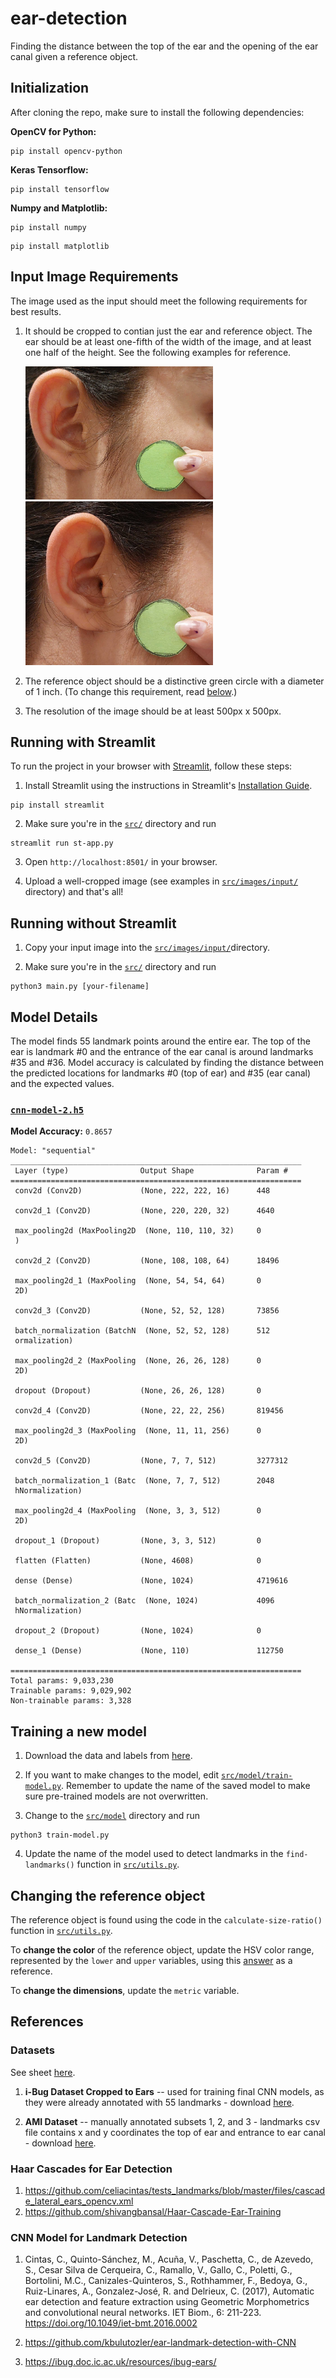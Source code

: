 # ear-detection
Finding the distance between the top of the ear and the opening of the ear canal given a reference object.

## Initialization

After cloning the repo, make sure to install the following dependencies:

**OpenCV for Python:** 
~~~
pip install opencv-python
~~~

**Keras Tensorflow:**
~~~
pip install tensorflow
~~~

**Numpy and Matplotlib:**
~~~
pip install numpy
~~~
~~~
pip install matplotlib
~~~

## Input Image Requirements

The image used as the input should meet the following requirements for best results.

1. It should be cropped to contian just the ear and reference object. The ear should be at least one-fifth of the width of the image, and at least one half of the height. See the following examples for reference.  

    <img src="./src/images/input/input-1.jpg" alt="Example Input 1" width="300"/>
    <img src="./src/images/input/input-2.jpg" alt="Example Input 2" width="300"/>


2. The reference object should be a distinctive green circle with a diameter of 1 inch. (To change this requirement, read [below](#changing-the-reference-object).)

3. The resolution of the image should be at least 500px x 500px. 

## Running with Streamlit 

To run the project in your browser with [Streamlit](https://streamlit.io/), follow these steps: 
1. Install Streamlit using the instructions in Streamlit's [Installation Guide](https://docs.streamlit.io/library/get-started/installation).  
~~~
pip install streamlit
~~~
2. Make sure you're in the [`src/`](https://github.com/snykra/ear-detection/tree/master/src) directory and run 
~~~
streamlit run st-app.py
~~~
3. Open `http://localhost:8501/` in your browser. 

4. Upload a well-cropped image (see examples in [`src/images/input/`](https://github.com/snykra/ear-detection/tree/master/src/images/input) directory) and that's all! 

## Running without Streamlit

1. Copy your input image into the [`src/images/input/`](https://github.com/snykra/ear-detection/tree/master/src/images/input)directory.

2. Make sure you're in the [`src/`](https://github.com/snykra/ear-detection/tree/master/src) directory and run 
~~~
python3 main.py [your-filename]
~~~

## Model Details 

The model finds 55 landmark points around the entire ear. The top of the ear is landmark #0 and the entrance of the ear canal is around landmarks #35 and #36. Model accuracy is calculated by finding the distance between the predicted locations for landmarks #0 (top of ear) and #35 (ear canal) and the expected values. 

### [`cnn-model-2.h5`](https://github.com/snykra/ear-detection/blob/master/src/pretrained-models/cnn-models/cnn-model-2.h5)

**Model Accuracy:** `0.8657` 

~~~
Model: "sequential"
_________________________________________________________________
 Layer (type)                Output Shape              Param #   
=================================================================
 conv2d (Conv2D)             (None, 222, 222, 16)      448       
                                                                 
 conv2d_1 (Conv2D)           (None, 220, 220, 32)      4640      
                                                                 
 max_pooling2d (MaxPooling2D  (None, 110, 110, 32)     0         
 )                                                               
                                                                 
 conv2d_2 (Conv2D)           (None, 108, 108, 64)      18496     
                                                                 
 max_pooling2d_1 (MaxPooling  (None, 54, 54, 64)       0         
 2D)                                                             
                                                                 
 conv2d_3 (Conv2D)           (None, 52, 52, 128)       73856     
                                                                 
 batch_normalization (BatchN  (None, 52, 52, 128)      512       
 ormalization)                                                   
                                                                 
 max_pooling2d_2 (MaxPooling  (None, 26, 26, 128)      0         
 2D)                                                             
                                                                 
 dropout (Dropout)           (None, 26, 26, 128)       0         
                                                                 
 conv2d_4 (Conv2D)           (None, 22, 22, 256)       819456    
                                                                 
 max_pooling2d_3 (MaxPooling  (None, 11, 11, 256)      0         
 2D)                                                             
                                                                 
 conv2d_5 (Conv2D)           (None, 7, 7, 512)         3277312   
                                                                 
 batch_normalization_1 (Batc  (None, 7, 7, 512)        2048      
 hNormalization)                                                 
                                                                 
 max_pooling2d_4 (MaxPooling  (None, 3, 3, 512)        0         
 2D)                                                             
                                                                 
 dropout_1 (Dropout)         (None, 3, 3, 512)         0         
                                                                 
 flatten (Flatten)           (None, 4608)              0         
                                                                 
 dense (Dense)               (None, 1024)              4719616   
                                                                 
 batch_normalization_2 (Batc  (None, 1024)             4096      
 hNormalization)                                                 
                                                                 
 dropout_2 (Dropout)         (None, 1024)              0         
                                                                 
 dense_1 (Dense)             (None, 110)               112750    
                                                                 
=================================================================
Total params: 9,033,230
Trainable params: 9,029,902
Non-trainable params: 3,328
~~~

## Training a new model

1. Download the data and labels from [here](https://www.dropbox.com/sh/kzj467f1koiumhu/AAADhGmxDZzcoZv09tByarTHa?dl=0). 

2. If you want to make changes to the model, edit [`src/model/train-model.py`](https://github.com/snykra/ear-detection/blob/master/src/model/train-model.py). Remember to update the name of the saved model to make sure pre-trained models are not overwritten. 

3. Change to the [`src/model`](https://github.com/snykra/ear-detection/tree/master/src/model) directory and run 
~~~
python3 train-model.py
~~~

4. Update the name of the model used to detect landmarks in the `find-landmarks()` function in [`src/utils.py`](https://github.com/snykra/ear-detection/blob/master/src/utils.py). 

## Changing the reference object

The reference object is found using the code in the `calculate-size-ratio()` function in [`src/utils.py`](https://github.com/snykra/ear-detection/blob/master/src/utils.py).

To **change the color** of the reference object, update the HSV color range, represented by the `lower` and `upper` variables, using this [answer](https://stackoverflow.com/a/48367205) as a reference.

To **change the dimensions**, update the `metric` variable.

## References

### Datasets
See sheet [here](https://docs.google.com/spreadsheets/d/1V0Uz_a1sO2GemPQG_aZdIIxw7FyNRtB7P2EzyRpHeF0/edit?usp=sharing).

1. **i-Bug Dataset Cropped to Ears** -- used for training final CNN models, as they were already annotated with 55 landmarks - download [here](https://www.dropbox.com/sh/kzj467f1koiumhu/AAADhGmxDZzcoZv09tByarTHa?dl=0).

2. **AMI Dataset** -- manually annotated subsets 1, 2, and 3 - landmarks csv file contains x and y coordinates the top of ear and entrance to ear canal - download [here](https://www.dropbox.com/sh/3bef5nhm3zmwnp1/AADW4t2xWZv4pNggIM3ufYxla?dl=0).

### Haar Cascades for Ear Detection
1. https://github.com/celiacintas/tests_landmarks/blob/master/files/cascade_lateral_ears_opencv.xml
2. https://github.com/shivangbansal/Haar-Cascade-Ear-Training

### CNN Model for Landmark Detection
1. Cintas, C., Quinto-Sánchez, M., Acuña, V., Paschetta, C., de Azevedo, S., Cesar Silva de Cerqueira, C., Ramallo, V., Gallo, C., Poletti, G., Bortolini, M.C., Canizales-Quinteros, S., Rothhammer, F., Bedoya, G., Ruiz-Linares, A., Gonzalez-José, R. and Delrieux, C. (2017), Automatic ear detection and feature extraction using Geometric Morphometrics and convolutional neural networks. IET Biom., 6: 211-223. https://doi.org/10.1049/iet-bmt.2016.0002

2. https://github.com/kbulutozler/ear-landmark-detection-with-CNN

3. https://ibug.doc.ic.ac.uk/resources/ibug-ears/


